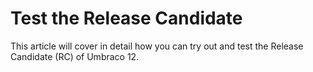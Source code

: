# Test the Release Candidate

This article will cover in detail how you can try out and test the Release Candidate (RC) of Umbraco 12.
